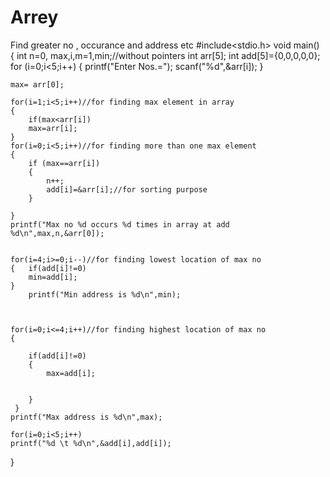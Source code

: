 # Arrey
Find greater no , occurance and address etc
#include<stdio.h>
void main()
{
    int n=0, max,i,m=1,min;//without pointers
    int arr[5];
    int add[5]={0,0,0,0,0};
    for (i=0;i<5;i++)
    {
        printf("Enter Nos.=");
        scanf("%d",&arr[i]);
    }

    max= arr[0];

    for(i=1;i<5;i++)//for finding max element in array
    {
        if(max<arr[i])
        max=arr[i];
    }
    for(i=0;i<5;i++)//for finding more than one max element
    {
        if (max==arr[i])
        {
            n++;
            add[i]=&arr[i];//for sorting purpose
        }    
          
    }
    printf("Max no %d occurs %d times in array at add %d\n",max,n,&arr[0]);

   
    for(i=4;i>=0;i--)//for finding lowest location of max no
    {   if(add[i]!=0)
        min=add[i];
    }   
        printf("Min address is %d\n",min);
        
    
    
    for(i=0;i<=4;i++)//for finding highest location of max no 
    {
        
        if(add[i]!=0)
        {
            max=add[i];

          
        }
     }   
    printf("Max address is %d\n",max);

    for(i=0;i<5;i++)
    printf("%d \t %d\n",&add[i],add[i]);


}    
